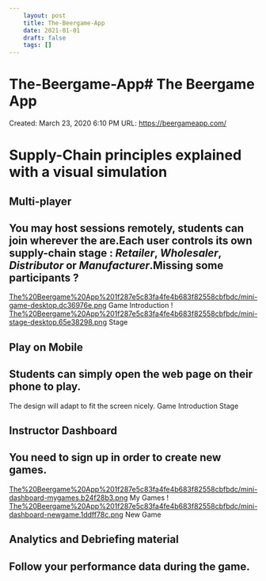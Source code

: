 ```yaml
---
 	layout: post
 	title: The-Beergame-App
 	date: 2021-01-01
 	draft: false
 	tags: []
---
```


# The-Beergame-App# The Beergame App
Created: March 23, 2020 6:10 PM
URL: https://beergameapp.com/
# Supply-Chain principles explained with a visual simulation
## Multi-player
## You may **host sessions remotely**, students can join wherever the are.Each user controls **its own supply-chain stage** : *Retailer*, *Wholesaler*, *Distributor* or *Manufacturer*.Missing some participants ?
[The%20Beergame%20App%201f287e5c83fa4fe4b683f82558cbfbdc/mini-game-desktop.dc36976e.png](The%20Beergame%20App%201f287e5c83fa4fe4b683f82558cbfbdc/mini-game-desktop.dc36976e.png)
Game Introduction
!
[The%20Beergame%20App%201f287e5c83fa4fe4b683f82558cbfbdc/mini-stage-desktop.65e38298.png](The%20Beergame%20App%201f287e5c83fa4fe4b683f82558cbfbdc/mini-stage-desktop.65e38298.png)
Stage
## Play on Mobile
## Students can simply **open the web page on their phone** to play.
The design will adapt to fit the screen nicely.
Game Introduction
Stage
## Instructor Dashboard
## You need to sign up in order to create new games.
[The%20Beergame%20App%201f287e5c83fa4fe4b683f82558cbfbdc/mini-dashboard-mygames.b24f28b3.png](The%20Beergame%20App%201f287e5c83fa4fe4b683f82558cbfbdc/mini-dashboard-mygames.b24f28b3.png)
My Games
!
[The%20Beergame%20App%201f287e5c83fa4fe4b683f82558cbfbdc/mini-dashboard-newgame.1ddff78c.png](The%20Beergame%20App%201f287e5c83fa4fe4b683f82558cbfbdc/mini-dashboard-newgame.1ddff78c.png)
New Game
## Analytics and Debriefing material
## Follow your performance data during the game.
